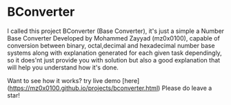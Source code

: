 # BConverter
I called this project BConverter (Base Converter), it's just a simple a Number Base Converter Developed by Mohammed Zayyad (mz0x0100), capable of conversion between binary, octal,decimal and hexadecimal number base systems along with explanation generated for each given task dependingly, so it does'nt just provide you with solution but also a good explanation that will help you understand how it's done.

Want to see how it works? try live demo [here] (https://mz0x0100.github.io/projects/bconverter.html)
Please do leave a star!